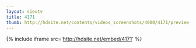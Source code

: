 ```yaml
---
layout: sieutv
title: 4171
thumb: http://hdsite.net/contents/videos_screenshots/4000/4171/preview_360p.mp4.jpg
---
```

{% include iframe src='http://hdsite.net/embed/4171' %}
 
